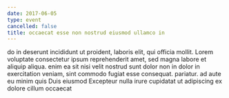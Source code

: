 ```yaml
---
date: 2017-06-05
type: event
cancelled: false
title: occaecat esse non nostrud eiusmod ullamco in
---
```

do in deserunt incididunt ut proident, laboris elit, qui officia mollit. Lorem voluptate consectetur ipsum reprehenderit amet, sed magna labore et aliquip aliqua. enim ea sit nisi velit nostrud sunt dolor non in dolor in exercitation veniam, sint commodo fugiat esse consequat. pariatur. ad aute eu minim quis Duis eiusmod Excepteur nulla irure cupidatat ut adipiscing ex dolore cillum occaecat